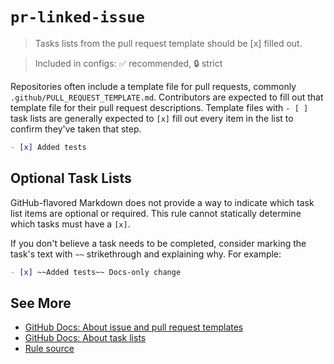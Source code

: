 # `pr-linked-issue`

> Tasks lists from the pull request template should be [x] filled out.

> Included in configs: ✅ recommended, 🔒 strict

Repositories often include a template file for pull requests, commonly `.github/PULL_REQUEST_TEMPLATE.md`.
Contributors are expected to fill out that template file for their pull request descriptions.
Template files with `- [ ]` task lists are generally expected to `[x]` fill out every item in the list to confirm they've taken that step.

```md
- [x] Added tests
```

## Optional Task Lists

GitHub-flavored Markdown does not provide a way to indicate which task list items are optional or required.
This rule cannot statically determine which tasks must have a `[x]`.

If you don't believe a task needs to be completed, consider marking the task's text with `~~` strikethrough and explaining why.
For example:

```md
- [x] ~~Added tests~~ Docs-only change
```

## See More

- [GitHub Docs: About issue and pull request templates](https://docs.github.com/en/communities/using-templates-to-encourage-useful-issues-and-pull-requests/about-issue-and-pull-request-templates)
- [GitHub Docs: About task lists](https://docs.github.com/en/get-started/writing-on-github/working-with-advanced-formatting/about-task-lists)
- [Rule source](../../src/rules/prTaskCompletion.ts)
